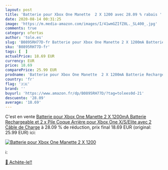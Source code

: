 ```yaml
---
layout: post
title: 'Batterie pour Xbox One Manette  2 X 1200 avec 28.09 % rabais '
date: 2020-08-14 00:31:25
image: 'https://m.media-amazon.com/images/I/41wmGZIfZ0L._SL400_.jpg'
comments: true
category: ofertas
author: 'tole.es'
slug: 'B0895RH77D-fr Batterie pour Xbox One Manette 2 X 1200mA Batterie...'
sku: 'B0895RH77D-fr'
tags: [  ]
actualPrice: 18.69 EUR
currency: EUR
price: 18.69
comparePrice: 25.99 EUR
prodname: 'Batterie pour Xbox One Manette  2 X 1200mA Batterie Rechargeable et 2 x Pile Coque Arrière pour Xbox One X/S/Elite avec 2 Câble de Charge'
country: 'fr'
flag: '🇫🇷'
brand: ''
buyurl: 'https://www.amazon.fr/dp/B0895RH77D/?tag=tolees0d-21'
descuento: '28.09'
average: '18.69'
---
```


C'est en vente [Batterie pour Xbox One Manette  2 X 1200mA Batterie Rechargeable et 2 x Pile Coque Arrière pour Xbox One X/S/Elite avec 2 Câble de Charge](https://www.amazon.fr/dp/B0895RH77D/?tag=tolees0d-21)  à  28.09 % de réduction, prix final  18.69 EUR (original: 25.99 EUR) ici:

[![Batterie pour Xbox One Manette  2 X 1200](https://m.media-amazon.com/images/I/41wmGZIfZ0L._SL400_.jpg)](https://www.amazon.fr/dp/B0895RH77D/?tag=tolees0d-21)

ℹ️:


[🛒 Achète-le!!](https://www.amazon.fr/dp/B0895RH77D/?tag=tolees0d-21)
